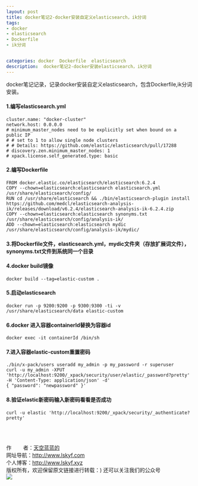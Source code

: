 ```yaml
---
layout: post
title: docker笔记2-docker安装自定义elasticsearch，ik分词
tags:
- docker 
- elasticsearch
- Dockerfile
- ik分词


categories: docker  Dockerfile  elasticsearch 
description:  docker笔记2-docker安装elasticsearch，ik分词
---
```

docker笔记记录，记录docker安装自定义elasticsearch，包含Dockerfile,ik分词安装。
<!-- more -->

#### 1.编写elasticsearch.yml #### 
```
cluster.name: "docker-cluster"
network.host: 0.0.0.0
# minimum_master_nodes need to be explicitly set when bound on a public IP
# # set to 1 to allow single node clusters
# # Details: https://github.com/elastic/elasticsearch/pull/17288
# discovery.zen.minimum_master_nodes: 1
# xpack.license.self_generated.type: basic
```
#### 2.编写Dockerfile #### 
```
FROM docker.elastic.co/elasticsearch/elasticsearch:6.2.4
COPY --chown=elasticsearch:elasticsearch elasticsearch.yml /usr/share/elasticsearch/config/
RUN cd /usr/share/elasticsearch && ./bin/elasticsearch-plugin install https://github.com/medcl/elasticsearch-analysis-ik/releases/download/v6.2.4/elasticsearch-analysis-ik-6.2.4.zip
COPY --chown=elasticsearch:elasticsearch synonyms.txt /usr/share/elasticsearch/config/analysis-ik/
ADD --chown=elasticsearch:elasticsearch mydic /usr/share/elasticsearch/config/analysis-ik/mydic/
```
#### 3.将Dockerfile文件，elasticsearch.yml，mydic文件夹（存放扩展词文件），synonyms.txt文件到系统同一个目录 ####

#### 4.docker build镜像 #### 
```
docker build --tag=elastic-custom .
```
#### 5.启动elasticsearch #### 
```
docker run -p 9200:9200 -p 9300:9300 -ti -v /usr/share/elasticsearch/data elastic-custom
```
####  6.docker 进入容器containerId替换为容器id #### 
```
docker exec -it containerId /bin/sh
```
#### 7.进入容器elastic-custom重置密码 #### 
```
./bin/x-pack/users useradd my_admin -p my_password -r superuser
curl -u my_admin -XPUT 'http://localhost:9200/_xpack/security/user/elastic/_password?pretty' -H 'Content-Type: application/json' -d' 
{ "password": "newpassword" }' 
```

#### 8.验证elastic新密码输入新密码看看是否成功 #### 
```
curl -u elastic 'http://localhost:9200/_xpack/security/_authenticate?pretty'
```

<br/>
<br/>

作&nbsp;&nbsp;&nbsp;&nbsp;&nbsp;&nbsp;&nbsp;&nbsp;者：<a href="#">天空蓝蓝的</a> <br>
网址导航：<a href="http://www.lskyf.com" target="_blank">http://www.lskyf.com</a> <br>
个人博客：<a href="http://www.lskyf.xyz" target="_blank">http://www.lskyf.xyz</a> <br>
版权所有，欢迎保留原文链接进行转载：)
还可以关注我们的公众号<br>
<img src="{{ site.assets }}/images/gongzonghao/天空唯美.jpg"/>